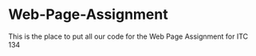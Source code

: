 # Web-Page-Assignment
This is the place to put all our code for the Web Page Assignment for ITC 134
